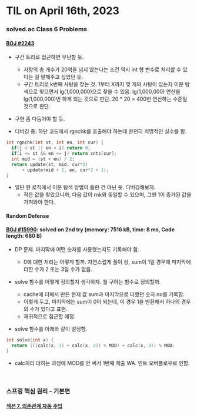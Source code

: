 # **TIL on April 16th, 2023**
### solved.ac Class 6 Problems
#### [BOJ #2243](../../../Problem%20Solving/boj/solvedac/2243-04-16-2023.cpp)
* 구간 트리로 접근하면 무난할 듯.
  - 사탕의 총 개수가 20억을 넘지 않는다는 조건 역시 int 형 변수로 처리할 수 있다는 걸 말해주고 싶었던 듯.
  - 구간 트리로 k번째 사탕을 찾는 것. 1부터 X까지 몇 개의 사탕이 있는지 이분 탐색으로 찾으면서 lg(1,000,000)으로 찾을 수 있음. lg(1,000,000) 연산을 lg(1,000,000)번 하게 되는 것으로 판단. 20 * 20 = 400번 연산하는 수준일 것으로 판단.

* 구현 좀 다듬어야 할 듯.
* 디버깅 중: 하단 코드에서 rgnchk를 호출해야 하는데 완전히 치명적인 실수를 함.
```cpp
int rgnchk(int st, int en, int cur) {
  if(j < st || en < i) return 0;
  if(i <= st && en <= j) return cnts[cur];
  int mid = (st + en) / 2;
  return update(st, mid, cur*2)
      + update(mid + 1, en, cur*2 + 1);
}
```

* 일단 현 로직에서 이분 탐색 방법이 틀린 건 아닌 듯. 디버깅해보자.
  - 작은 값을 찾았으니까, 다음 값이 rnk와 동일할 수 있으며, 그떈 1이 증가된 값을 가져와야 한다.


#### Random Defense
#### [BOJ #15990](../../../Problem%20Solving/boj/random%20defense/15990-04-16-2023.cpp): solved on 2nd try (memory: 7516 kB, time: 8 ms, Code length: 680 B)
* DP 문제. 마지막에 어떤 숫자를 사용했는지도 기록해야 함.
  - 0에 대한 처리는 어떻게 할까. 자연스럽게 풀이 상, sum이 1일 경우에 마지막에 더한 수가 2 또는 3일 수가 없음.

* solve 함수를 어떻게 정의할지 생각하자. 뭘 구하는 함수로 정의할까.
  - cache에 더해서 만든 현재 값 sum과 마지막으로 더했던 숫자 no를 기록함.
  - 이렇게 두고, 마지막에는 sum이 0이 되는데, 이 경우 1을 반환해서 하나의 경우의 수가 있다고 표현.
  - 재귀적으로 접근할 예정.

* solve 함수를 아래와 같이 설정함.
```cpp
int solve(int x) {
  return (((calc(x, 1) + calc(x, 2)) % MOD) + calc(x, 3)) % MOD;
}
```

  - calc끼리 더하는 과정에 MOD를 안 써서 1번째 제출 WA. 인트 오버플로우로 인함.

<br>

### 스프링 핵심 원리 - 기본편
#### [섹션 7. 의존관계 자동 주입](../../../Library%20and%20Framework/spring/Lecture-02/ch-07-04-15-2023.md)